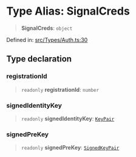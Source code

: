# Type Alias: SignalCreds

> **SignalCreds**: `object`

Defined in: [src/Types/Auth.ts:30](https://github.com/Fokusdotid/bail/blob/a029a4f9908cd3806112e8438f5a31dda1376b84/src/Types/Auth.ts#L30)

## Type declaration

### registrationId

> `readonly` **registrationId**: `number`

### signedIdentityKey

> `readonly` **signedIdentityKey**: [`KeyPair`](KeyPair.md)

### signedPreKey

> `readonly` **signedPreKey**: [`SignedKeyPair`](SignedKeyPair.md)
